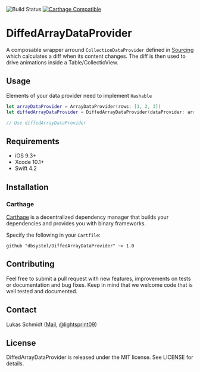 ![Build Status](https://travis-ci.com/dbsystel/DiffedArrayDataProvider.svg?branch=master)
[![Carthage Compatible](https://img.shields.io/badge/Carthage-compatible-4BC51D.svg?style=flat)](https://github.com/Carthage/Carthage)
# DiffedArrayDataProvider
A composable wrapper arround `CollectionDataProvider` defined in [Sourcing](https://github.com/lightsprint09/Sourcing) which calculates a diff when its content changes.
The diff is then used to drive animations inside a Table/CollectioView.

## Usage

Elements of your data provider need to implement `Hashable`
```swift
let arrayDataProvider = ArrayDataProvider(rows: [1, 2, 3])
let diffedArrayDataProvider = DiffedArrayDataProvider(dataProvider: arrayDataProvider)

// Use diffedArrayDataProvider 
```

## Requirements
- iOS 9.3+
- Xcode 10.1+
- Swift 4.2

## Installation

### Carthage

[Carthage](https://github.com/Carthage/Carthage) is a decentralized dependency manager that builds your dependencies and provides you with binary frameworks.

Specify the following in your `Cartfile`:

```ogdl
github "dbsystel/DiffedArrayDataProvider" ~> 1.0
```
## Contributing
Feel free to submit a pull request with new features, improvements on tests or documentation and bug fixes. Keep in mind that we welcome code that is well tested and documented.

## Contact
Lukas Schmidt ([Mail](mailto:lukas.la.schmidt@deutschebahn.com), [@lightsprint09](https://twitter.com/lightsprint09))

## License
DiffedArrayDataProvider is released under the MIT license. See LICENSE for details.
